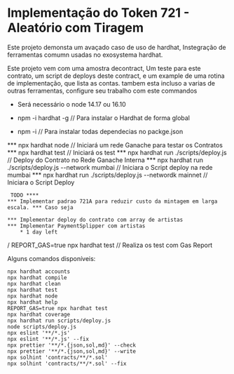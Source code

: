 # Implementação do Token 721 - Aleatório com Tiragem

Este projeto demonsta um avaçado caso de uso de hardhat, Instegração de ferramentas comumn usadas no exosystema hardhat.

Este projeto vem com uma amostra decontract, Um teste para este contrato, um script de deploys deste  contract, e um example de uma rotina de implementação, que lista as contas. tambem esta incluso a varias de outras ferramentas, configure seu trabalho com este commandos

- Será necessário o node 14.17 ou 16.10

- npm -i hardhat -g // Para instalar o Hardhat de forma global
- npm -i // Para instalar todas dependecias no packge.json


*** npx hardhat node // Iniciará um rede Ganache para testar os Contratos
*** npx hardhat test // Iniciará os test 
*** npx hardhat run ./scripts/deploy.js // Deploy do Contrato no Rede Ganache Interna
*** npx hardhat run ./scripts/deploy.js --network mumbai // Iniciara o Script deploy na rede mumbai
*** npx hardhat run ./scripts/deploy.js --networdk mainnet // Iniciara o Script Deploy



     TODO ****     
    *** Implementar padrao 721A para reduzir custo da mintagem em larga escala. *** Caso seja
    
    *** Implementar deploy do contrato com array de artistas 
    *** Implementar PaymentSplipper com artistas
        * 1 day left

/ REPORT_GAS=true npx hardhat test // Realiza os test com Gas Report 


Alguns comandos disponíveis: 


```shell
npx hardhat accounts
npx hardhat compile
npx hardhat clean
npx hardhat test
npx hardhat node
npx hardhat help
REPORT_GAS=true npx hardhat test
npx hardhat coverage
npx hardhat run scripts/deploy.js
node scripts/deploy.js
npx eslint '**/*.js'
npx eslint '**/*.js' --fix
npx prettier '**/*.{json,sol,md}' --check
npx prettier '**/*.{json,sol,md}' --write
npx solhint 'contracts/**/*.sol'
npx solhint 'contracts/**/*.sol' --fix
```